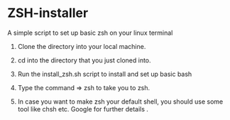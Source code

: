 # ZSH-installer
A simple script to set up basic zsh on your linux terminal


1. Clone the directory into your local machine.
2. cd into the directory that you just cloned into.
3. Run the install_zsh.sh script to install and set up basic bash
4. Type the command => zsh to take you to zsh.

5. In case you want to make zsh your default shell, you should use some tool like chsh etc. Google for further details .